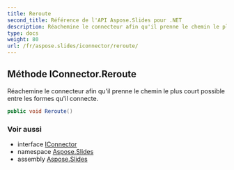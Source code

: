 ```yaml
---
title: Reroute
second_title: Référence de l'API Aspose.Slides pour .NET
description: Réachemine le connecteur afin qu'il prenne le chemin le plus court possible entre les formes qu'il connecte.
type: docs
weight: 80
url: /fr/aspose.slides/iconnector/reroute/
---
```


## Méthode IConnector.Reroute

Réachemine le connecteur afin qu'il prenne le chemin le plus court possible entre les formes qu'il connecte.

```csharp
public void Reroute()
```

### Voir aussi

* interface [IConnector](../../iconnector)
* namespace [Aspose.Slides](../../iconnector)
* assembly [Aspose.Slides](../../../)

<!-- NE PAS ÉDITER : généré par xmldocmd pour Aspose.Slides.dll -->